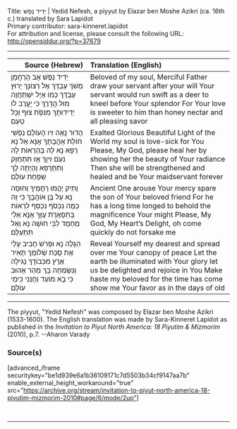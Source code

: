 <html>
<head></head>
<body>
Title: יְדִיד נֶפֶשׁ | Yedid Nefesh, a piyyut by Elazar ben Moshe Azikri (ca. 16th c.) translated by Sara Lapidot<br />
Primary contributor: sara-kinneret.lapidot<br />
For attribution and license, please consult the following URL: <a href="http://opensiddur.org/?p=37679">http://opensiddur.org/?p=37679</a>
<p />
<hr />

<table style="margin-left: auto;margin-right: auto;" class="draggable">
<thead><tr><th id="x" style="text-align: right;">Source (Hebrew)</th><th style="text-align: left;">Translation (English)</th></tr></thead>
<tbody>
<tr><td style="vertical-align:top;">
<div class="liturgy"><span lang="he">
יְדִיד נֶפֶשׁ אָב הָרַחֲמָן 
מְשֺׁךְ עַבְדָּךְ אֶל רְצוֹנָךְ
יָרוּץ עַבְדָּךְ כְּמוֹ אַיָּל 
יִשְׁתַּחֲוֶה מוּל הֲדָרָךְ
כִּי יֶעֱרַב לוֹ יְדִידוּתָךְ 
מִנּפֶֺת צוּף וְכָל טַעַם
</span></div></td>

<td style="vertical-align:top;">
<div class="english">
Beloved of my soul, Merciful Father 
draw your servant after your will
Your servant would run swift as a deer 
to kneel before Your splendor
For Your love is sweeter to him 
than honey nectar and all pleasing savor
</div></td></tr>


<tr><td style="vertical-align:top;">
<div class="liturgy"><span lang="he">
הָדוּר נָאֶה זִיו הָעוֹלָם 
נַפְשִׁי חוֹלַת אַהֲבָתָךְ
אָנָּא אֵל נָא רְפָא נָא לָהּ 
בְּהַרְאוֹת לָהּ נעַֺם זִיוָךְ
אָז תִּתְחַזֵּק וְתִתְרַפֵּא 
וְהָיְתָה לָךְ שִׁפְחַת עוֹלָם
</span></div></td>

<td style="vertical-align:top;">
<div class="english">
Exalted Glorious Beautiful Light of the World 
my soul is love-sick for You
Please, My God, please heal her 
by showing her the beauty of Your radiance
Then she will be strengthened and healed 
and be Your maidservant forever
</div></td></tr>


<tr><td style="vertical-align:top;">
<div class="liturgy"><span lang="he">
וָתִיק יֶהֱמוּ רַחֲמֶיךָ 
וְחוּסָה נָא עַל בֶּן אוֹהֲבָךְ
כִּי זֶה כַמֶּה נִכְסֺף נִכְסַף 
לִרְאוֹת בְּתִפְאֶרֶת עֻזָּךְ
אָנָּא אֵלִי מַחְמַד לִבִּי 
חוּשָׁה נָּא וְאַל תִּתְעַלָּם
</span></div></td>

<td style="vertical-align:top;">
<div class="english">
Ancient One arouse Your mercy 
spare the son of Your beloved friend
For he has a long time longed 
to behold the magnificence Your might
Please, My God, My Heart’s Delight, 
oh come quickly do not forsake me
</div></td></tr>


<tr><td style="vertical-align:top;">
<div class="liturgy"><span lang="he">
הִגָּלֶה נָא וּפְרֺשׂ חָבִיב 
עָלַי אֶת סֻכַּת שְׁלוֹמָךְ
תָּאִיר אֶרֶץ מִכְּבוֹדָךְ 
נָגִילָה וְנִשְׂמְחָה בָךְ
מַהֵר אָהוּב כִּי בָא מוֹעֵד 
וְחָנֵּנִי כִּימֵי עוֹלָם
</span></div></td>

<td style="vertical-align:top;">
<div class="english">
Reveal Yourself my dearest 
and spread over me Your canopy of peace
Let the earth be illuminated with Your glory 
let us be delighted and rejoice in You
Make haste my beloved for the time has come 
show me Your favor as in the days of old
</div></td></tr>
</tbody></table>

<hr />

The piyyut, "Yedid Nefesh" was composed by Elazar ben Moshe Azikri (1533-1600). The English translation was made by Sara-Kinneret Lapidot as published in the <em>Invitation to Piyut North America: 18 Piyutim & Mizmorim</em> (2010), p.7. --Aharon Varady


<h3>Source(s)</h3>

[advanced_iframe securitykey="be1d939e6a1b36109171c7d5503b34cf9147aa7b" enable_external_height_workaround="true" src="https://archive.org/stream/invitation-to-piyut-north-america-18-piyutim-mizmorim-2010#page/6/mode/2up"]


&nbsp;

<hr />

&nbsp;
</body>
</html>